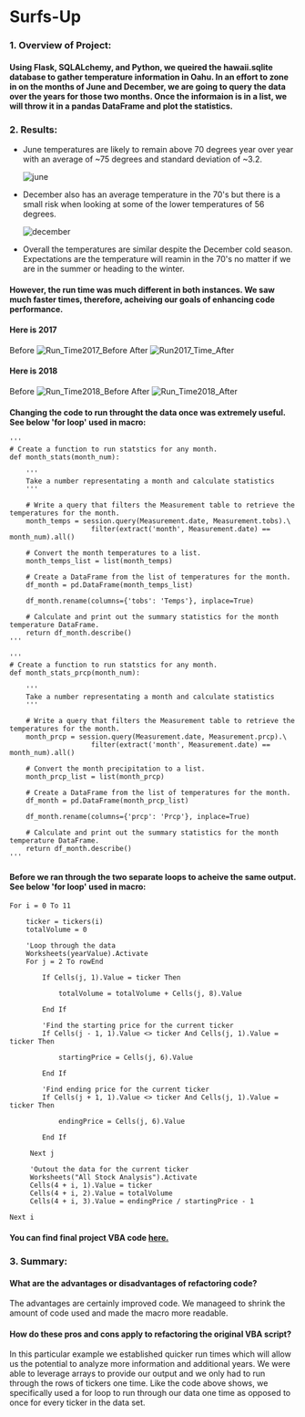 # Surfs-Up

### 1. Overview of Project:
#### Using Flask, SQLALchemy, and Python, we queired the hawaii.sqlite database to gather temperature information in Oahu. In an effort to zone in on the months of June and December, we are going to query the data over the years for those two months. Once the informaion is in a list, we will throw it in a pandas DataFrame and plot the statistics.

### 2. Results:

* June temperatures are likely to remain above 70 degrees year over year with an average of ~75 degrees and standard deviation of ~3.2.

    ![june](https://github.com/maldonado91/Surfs-Up2/blob/main/Resources/june_stats.PNG) 

* December also has an average temperature in the 70's but there is a small risk when looking at some of the lower temperatures of 56 degrees.

    ![december](https://github.com/maldonado91/Surfs-Up2/blob/main/Resources/december_stats.PNG)
    
* Overall the temperatures are similar despite the December cold season. Expectations are the temperature will reamin in the 70's no matter if we are in the summer or heading to the winter.  

#### However, the run time was much different in both instances. We saw much faster times, therefore, acheiving our goals of enhancing code performance.
#### Here is 2017
Before ![Run_Time2017_Before](https://github.com/maldonado91/Stock-Analysis/blob/main/Resources/VBA_Challenge_2017_Before.PNG) After ![Run2017_Time_After](https://github.com/maldonado91/Stock-Analysis/blob/main/Resources/VBA_Challenge_2017.PNG)
#### Here is 2018
Before ![Run_Time2018_Before](https://github.com/maldonado91/Stock-Analysis/blob/main/Resources/VBA_Challenge_2018_Before.PNG) After ![Run_Time2018_After](https://github.com/maldonado91/Stock-Analysis/blob/main/Resources/VBA_Challenge_2018.PNG)

#### Changing the code to run throught the data once was extremely useful. See below 'for loop' used in macro:
    '''
    # Create a function to run statstics for any month.
    def month_stats(month_num):

        '''
        Take a number representating a month and calculate statistics
        '''

        # Write a query that filters the Measurement table to retrieve the temperatures for the month.
        month_temps = session.query(Measurement.date, Measurement.tobs).\
                        filter(extract('month', Measurement.date) == month_num).all()

        # Convert the month temperatures to a list.
        month_temps_list = list(month_temps)

        # Create a DataFrame from the list of temperatures for the month. 
        df_month = pd.DataFrame(month_temps_list)

        df_month.rename(columns={'tobs': 'Temps'}, inplace=True)

        # Calculate and print out the summary statistics for the month temperature DataFrame.
        return df_month.describe()
    '''
    
    '''
    # Create a function to run statstics for any month.
    def month_stats_prcp(month_num):

        '''
        Take a number representating a month and calculate statistics
        '''

        # Write a query that filters the Measurement table to retrieve the temperatures for the month.
        month_prcp = session.query(Measurement.date, Measurement.prcp).\
                        filter(extract('month', Measurement.date) == month_num).all()

        # Convert the month precipitation to a list.
        month_prcp_list = list(month_prcp)

        # Create a DataFrame from the list of temperatures for the month. 
        df_month = pd.DataFrame(month_prcp_list)

        df_month.rename(columns={'prcp': 'Prcp'}, inplace=True)

        # Calculate and print out the summary statistics for the month temperature DataFrame.
        return df_month.describe()
    '''
#### Before we ran through the two separate loops to acheive the same output. See below 'for loop' used in macro:
    For i = 0 To 11
    
        ticker = tickers(i)
        totalVolume = 0
        
        'Loop through the data
        Worksheets(yearValue).Activate
        For j = 2 To rowEnd
            
            If Cells(j, 1).Value = ticker Then
            
                totalVolume = totalVolume + Cells(j, 8).Value
                
            End If
            
            'Find the starting price for the current ticker
            If Cells(j - 1, 1).Value <> ticker And Cells(j, 1).Value = ticker Then
                
                startingPrice = Cells(j, 6).Value
                
            End If
            
            'Find ending price for the current ticker
            If Cells(j + 1, 1).Value <> ticker And Cells(j, 1).Value = ticker Then
                
                endingPrice = Cells(j, 6).Value
                
            End If
            
         Next j
         
         'Outout the data for the current ticker
         Worksheets("All Stock Analysis").Activate
         Cells(4 + i, 1).Value = ticker
         Cells(4 + i, 2).Value = totalVolume
         Cells(4 + i, 3).Value = endingPrice / startingPrice - 1
         
    Next i
#### You can find final project VBA code [here.](https://github.com/maldonado91/Stock-Analysis/blob/main/VBA_Challenge_Complete.vbs)

### 3. Summary:
#### What are the advantages or disadvantages of refactoring code?
The advantages are certainly improved code. We manageed to shrink the amount of code used and made the macro more readable.

#### How do these pros and cons apply to refactoring the original VBA script?
In this particular example we established quicker run times which will allow us the potential to analyze more information and additional years. We were able to leverage arrays to provide our output and we only had to run through the rows of tickers one time. Like the code above shows, we specifically used a for loop to run through our data one time as opposed to once for every ticker in the data set. 

